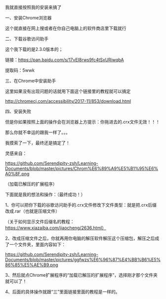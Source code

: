 我就直接按照我的安装来搞了



一、安装Chrome浏览器

这个就直接在网上搜或者在你自己电脑上的软件商店里下载就行



二、下载谷歌访问助手

这个我下载的是2.3.0版本的；

链接：https://pan.baidu.com/s/17vEI8rws9fc4tSxURiwqbA

提取码：5wwk

三、在Chrome中安装助手

这里如果没有出现问题的话就用下面这个链接里的教程就可以搞定

http://chromecj.com/accessibility/2017-11/853/download.html

四、安装失败

但是你如果按照上面的操作会在浏览器上方提示：你拖进去的.crx文件无效！！！

那么你就不幸运的跟我一样了。。。

我摸索了一下，最终还是搞定了！

灵感来自：

https://github.com/Serendipity-zsh/Learning-Documents/blob/master/pictures/Chrom%E6%89%A9%E5%B1%95%E6%A0%8F.png


（加载已解压的扩展程序）

下面就是我的想法和操作：（最终成功！）

1、你可以把你下载的谷歌访问助手的.crx文件修改下文件类型：就是把.crx后缀改成.rar（也就是压缩文件）

（关于如何显示文件后缀名的教程：https://www.xiazaiba.com/jiaocheng/2636.html）

2、改成压缩文件之后，你就再用你电脑的解压软件解压这个压缩包，解压之后成了一个文件夹，里面内容如下：

https://github.com/Serendipity-zsh/Learning-Documents/blob/master/pictures/ggfwzs%E6%96%87%E4%BB%B6%E5%86%85%E5%AE%B9.png

3、然后就点Chrome扩展程序的“加载已解压的扩展程序”，选择刚才那个文件夹就可以了！

4、后面的具体操作就跟“三”里面链接里面的教程是一样的。

